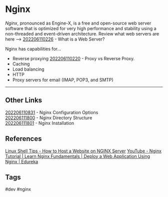 # Nginx 

*Nginx*, pronounced as Engine-X, is a free and open-source web server software that is optimized for very high performance and stability using a non-threaded and event-driven architecture. Review what web servers are here --> [202206110226](../202206110226) - What is a Web Server?

Nginx has capabilities for...
* Reverse proxying [202206110220](../202206110220) - Proxy vs Reverse Proxy.  
* Caching  
* Load balancing 
* HTTP  
* Proxy servers for email (IMAP, POP3, and SMTP)
---

## Other Links
[202206110831](../202206110831) - Nginx Configuration Options  
[202206111800](../202206111800) - Nginx Directory Structure  
[202206111801](../202206111801) - Nginx Installation  

## References
[Linux Shell Tips - How to Host a Website on NGINX Server](https://www.linuxshelltips.com/install-nginx-in-linux/)
[YouTube - Nginx Tutorial | Learn Nginx Fundamentals | Deploy a Web Application Using Nginx | Edureka](https://www.youtube.com/watch?v=1ndlRiaYiWQ)

## Tags
#dev #nginx
